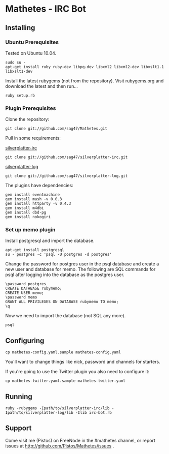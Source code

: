 # Mathetes - IRC Bot

## Installing

### Ubuntu Prerequisites

Tested on Ubuntu 10.04.

    sudo su -
    apt-get install ruby ruby-dev libpq-dev libxml2 libxml2-dev libxslt1.1 libxslt1-dev

Install the latest rubygems (not from the repository).  Visit rubygems.org and download the latest and then run...

    ruby setup.rb

### Plugin Prerequisites

Clone the repository:

    git clone git://github.com/sag47/Mathetes.git

Pull in some requirements:

[silverplatter-irc](http://github.com/apeiros/silverplatter-irc)

    git clone git://github.com/sag47/silverplatter-irc.git

[silverplatter-log](git://github.com/apeiros/silverplatter-irc.git)

    git clone git://github.com/sag47/silverplatter-log.git

The plugins have dependencies:

    gem install eventmachine
    gem install mash -v 0.0.3
    gem install httparty -v 0.4.3
    gem install m4dbi
    gem install dbd-pg
    gem install nokogiri

### Set up memo plugin

Install postgresql and import the database.

    apt-get install postgresql
    su - postgres -c 'psql -U postgres -d postgres'

Change the password for postgres user in the psql database and create a new user and database for memo.  The following are SQL commands for psql after logging into the database as the postgres user.

    \password postgres
    CREATE DATABASE rubymemo;
    CREATE USER memo;
    \password memo
    GRANT ALL PRIVILEGES ON DATABASE rubymemo TO memo;
    \q

Now we need to import the database (not SQL any more).

    psql

## Configuring

    cp mathetes-config.yaml.sample mathetes-config.yaml

You'll want to change things like nick, password and channels for starters.

If you're going to use the Twitter plugin you also need to configure it:

    cp mathetes-twitter.yaml.sample mathetes-twitter.yaml

## Running

    ruby -rubygems -Ipath/to/silverplatter-irc/lib -Ipath/to/silverplatter-log/lib -Ilib irc-bot.rb

## Support

Come visit me (Pistos) on FreeNode in the #mathetes channel, or report issues at
http://github.com/Pistos/Mathetes/issues .
